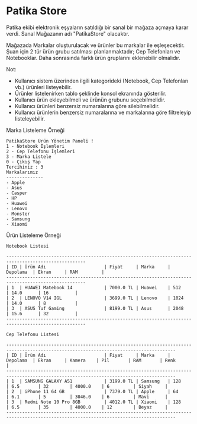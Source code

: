 # Patika Store

Patika ekibi elektronik eşyaların satıldığı bir sanal bir mağaza açmaya karar verdi. Sanal Mağazanın adı "PatikaStore" olacaktır.

Mağazada Markalar oluşturulacak ve ürünler bu markalar ile eşleşecektir. Şuan için 2 tür ürün grubu satılması planlanmaktadır; Cep Telefonları ve Notebooklar. Daha sonrasında farklı ürün gruplarını eklenebilir olmalıdır.

Not:
- Kullanıcı sistem üzerinden ilgili kategorideki (Notebook, Cep Telefonları vb.) ürünleri listeyebilir.
- Ürünler listelenirken tablo şeklinde konsol ekranında gösterilir.
- Kullanıcı ürün ekleyebilmeli ve ürünün grubunu seçebilmelidir.
- Kullanıcı ürünleri benzersiz numaralarına göre silebilmelidir.
- Kullanıcı ürünlerin benzersiz numaralarına ve markalarına göre filtreleyip listeleyebilir.

Marka Listeleme Örneği
```
PatikaStore Ürün Yönetim Paneli !
1 - Notebook İşlemleri
2 - Cep Telefonu İşlemleri
3 - Marka Listele
0 - Çıkış Yap
Tercihiniz : 3
Markalarımız
--------------
- Apple
- Asus
- Casper
- HP
- Huawei
- Lenovo
- Monster
- Samsung
- Xiaomi
```

Ürün Listeleme Örneği

```
Notebook Listesi

----------------------------------------------------------------------------------------------------
| ID | Ürün Adı                      | Fiyat     | Marka     | Depolama  | Ekran     | RAM         |
----------------------------------------------------------------------------------------------------
| 1  | HUAWEI Matebook 14            | 7000.0 TL | Huawei    | 512       | 14.0      | 16          |
| 2  | LENOVO V14 IGL                | 3699.0 TL | Lenovo    | 1024      | 14.0      | 8           |
| 3  | ASUS Tuf Gaming               | 8199.0 TL | Asus      | 2048      | 15.6      | 32          |
----------------------------------------------------------------------------------------------------

Cep Telefonu Listesi

--------------------------------------------------------------------------------------------------------------------------------------
| ID | Ürün Adı                      | Fiyat     | Marka     | Depolama  | Ekran     | Kamera    | Pil       | RAM       | Renk      | 
--------------------------------------------------------------------------------------------------------------------------------------
| 1  | SAMSUNG GALAXY A51            | 3199.0 TL | Samsung   | 128       | 6.5       | 32        | 4000.0    | 6         | Siyah     | 
| 2  | iPhone 11 64 GB               | 7379.0 TL | Apple     | 64        | 6.1       | 5         | 3046.0    | 6         | Mavi      | 
| 3  | Redmi Note 10 Pro 8GB         | 4012.0 TL | Xiaomi    | 128       | 6.5       | 35        | 4000.0    | 12        | Beyaz     | 
--------------------------------------------------------------------------------------------------------------------------------------
```
